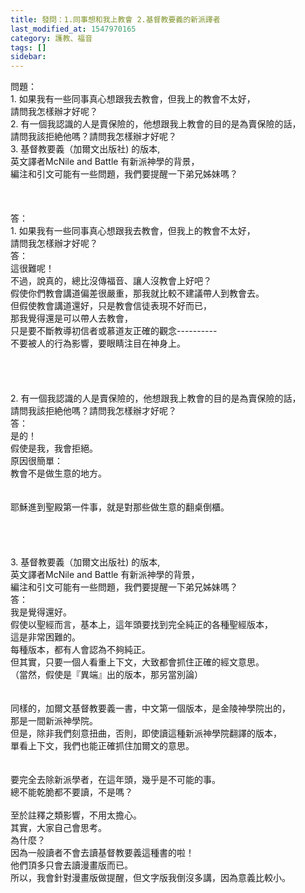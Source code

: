 ```yaml
---
title: 發問：1.同事想和我上教會 2.基督教要義的新派譯者
last_modified_at: 1547970165
category: 護教、福音
tags: []
sidebar: 
---
```


<p>問題：<br/>1. 如果我有一些同事真心想跟我去教會，但我上的教會不太好，<br/>請問我怎樣辦才好呢？ <br/>2. 有一個我認識的人是賣保險的，他想跟我上教會的目的是為賣保險的話，<br/>請問我該拒絶他嗎？請問我怎樣辦才好呢？<br/> 3. 基督教要義（加爾文出版社) 的版本, <br/>英文譯者McNile and Battle 有新派神學的背景，<br/>編注和引文可能有一些問題，我們要提醒一下弟兄姊妹嗎？<br/><!--more--><br/><br/><br/>答：<br/>1.	如果我有一些同事真心想跟我去教會，但我上的教會不太好，<br/>請問我怎樣辦才好呢？<br/>答：<br/>這很難呢！<br/>不過，說真的，總比沒傳福音、讓人沒教會上好吧？<br/>假使你們教會講道偏差很嚴重，那我就比較不建議帶人到教會去。<br/>但假使教會講道還好，只是教會信徒表現不好而已，<br/>那我覺得還是可以帶人去教會，<br/>只是要不斷教導初信者或慕道友正確的觀念----------<br/>不要被人的行為影響，要眼睛注目在神身上。<br/> <br/> <br/><br/><br/>2. 有一個我認識的人是賣保險的，他想跟我上教會的目的是為賣保險的話，<br/>請問我該拒絶他嗎？請問我怎樣辦才好呢？<br/>答：<br/>是的！<br/>假使是我，我會拒絕。<br/>原因很簡單：<br/>教會不是做生意的地方。<br/> <br/><br/>耶穌進到聖殿第一件事，就是對那些做生意的翻桌倒櫃。<br/> <br/> <br/><br/><br/>3. 基督教要義（加爾文出版社) 的版本, <br/>英文譯者McNile and Battle 有新派神學的背景，<br/>編注和引文可能有一些問題，我們要提醒一下弟兄姊妹嗎？<br/>答：<br/>我是覺得還好。<br/>假使以聖經而言，基本上，這年頭要找到完全純正的各種聖經版本，<br/>這是非常困難的。<br/>每種版本，都有人會認為不夠純正。<br/>但其實，只要一個人看重上下文，大致都會抓住正確的經文意思。<br/>（當然，假使是『異端』出的版本，那另當別論）<br/><br/> <br/>同樣的，加爾文基督教要義一書，中文第一個版本，是金陵神學院出的，<br/>那是一間新派神學院。<br/>但是，除非我們刻意扭曲，否則，即使讀這種新派神學院翻譯的版本，<br/>單看上下文，我們也能正確抓住加爾文的意思。<br/> <br/><br/>要完全去除新派學者，在這年頭，幾乎是不可能的事。<br/>總不能乾脆都不要讀，不是嗎？<br/> <br/>至於註釋之類影響，不用太擔心。<br/>其實，大家自己會思考。<br/>為什麼？<br/>因為一般讀者不會去讀基督教要義這種書的啦！<br/>他們頂多只會去讀漫畫版而已。<br/>所以，我會針對漫畫版做提醒，但文字版我倒沒多講，因為意義比較小。<br/> <br/> <br/></p>